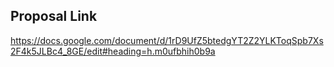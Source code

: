 ## Proposal Link
https://docs.google.com/document/d/1rD9UfZ5btedgYT2Z2YLKToqSpb7Xs2F4k5JLBc4_8GE/edit#heading=h.m0ufbhih0b9a

